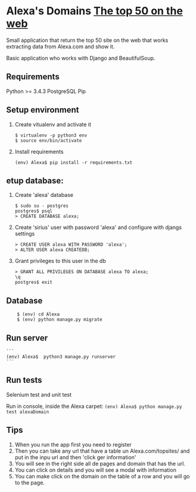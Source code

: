 # Alexa's Domains [The top 50 on the web](https://www.alexa.com/topsites)


Small application that return the top 50 site on the web that works  extracting data from Alexa.com and show it. 

Basic application who works with Django and BeautifulSoup.

## Requirements 
Python >= 3.4.3
PostgreSQL
Pip

## Setup environment

1. Create vitualenv and activate it
	```
	$ virtualenv -p python3 env
	$ source env/bin/activate 
	```

2. Install requirements
	```
	(env) Alexa$ pip install -r requirements.txt
	```


## etup database:

1. Create 'alexa' database
	```
	$ sudo su - postgres
	postgres$ psql
	> CREATE DATABASE alexa;
	```

2. Create 'sirius' user with password 'alexa' and configure with djangs settings
	```
	> CREATE USER alexa WITH PASSWORD 'alexa';
	> ALTER USER alexa CREATEDB;
	```
	
3. Grant privileges to this user in the db
	```
	> GRANT ALL PRIVILEGES ON DATABASE alexa TO alexa;
	\q
	postgres$ exit
	```

## Database

```
	$ (env) cd Alexa
	$ (env) python manage.py migrate
```
## Run server
	```
	(env) Alexa$  python3 manage.py runserver
	```

## Run tests

Selenium test and unit test

Run in console, inside the Alexa carpet:
	 ```
	 (env) Alexa$ python manage.py test alexaDomain
	 ```

## Tips

1. When you run the app first you need to register
2. Then you can take any url that have a table un Alexa.com/topsites/ and put in the inpu url and then 'click ger information'
3. You will see in the right side all de pages and domain that has the url. 
4. You can click on details and you will see a modal with information
5. You can make click on the domain on the table of a row and you will go to the page. 

